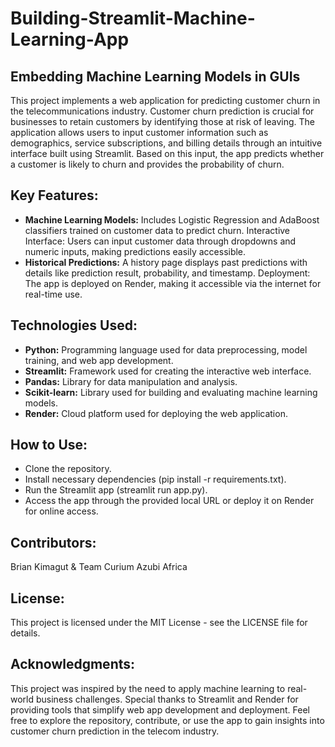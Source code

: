 # Building-Streamlit-Machine-Learning-App
## Embedding Machine Learning Models in GUIs
This project implements a web application for predicting customer churn in the telecommunications industry. Customer churn prediction is crucial for businesses to retain customers by identifying those at risk of leaving. The application allows users to input customer information such as demographics, service subscriptions, and billing details through an intuitive interface built using Streamlit. Based on this input, the app predicts whether a customer is likely to churn and provides the probability of churn.

## Key Features:
- **Machine Learning Models:** Includes Logistic Regression and AdaBoost classifiers trained on customer data to predict churn.
Interactive Interface: Users can input customer data through dropdowns and numeric inputs, making predictions easily accessible.
- **Historical Predictions:** A history page displays past predictions with details like prediction result, probability, and timestamp.
Deployment: The app is deployed on Render, making it accessible via the internet for real-time use.

## Technologies Used:
- **Python:** Programming language used for data preprocessing, model training, and web app development.
- **Streamlit:** Framework used for creating the interactive web interface.
- **Pandas:** Library for data manipulation and analysis.
- **Scikit-learn:** Library used for building and evaluating machine learning models.
- **Render:** Cloud platform used for deploying the web application.
  
## How to Use:
- Clone the repository.
- Install necessary dependencies (pip install -r requirements.txt).
- Run the Streamlit app (streamlit run app.py).
- Access the app through the provided local URL or deploy it on Render for online access.
  
## Contributors:
Brian Kimagut & Team Curium Azubi Africa

## License:
This project is licensed under the MIT License - see the LICENSE file for details.

## Acknowledgments:
This project was inspired by the need to apply machine learning to real-world business challenges.
Special thanks to Streamlit and Render for providing tools that simplify web app development and deployment.
Feel free to explore the repository, contribute, or use the app to gain insights into customer churn prediction in the telecom industry.
